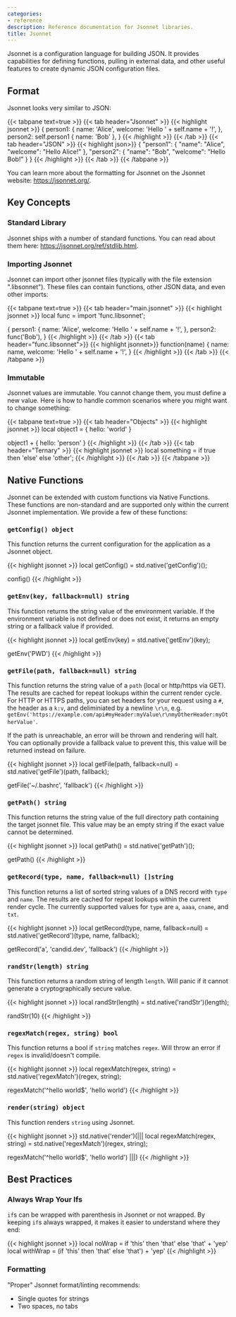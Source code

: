 ```yaml
---
categories:
- reference
description: Reference documentation for Jsonnet libraries.
title: Jsonnet
---
```


Jsonnet is a configuration language for building JSON.  It provides capabilities for defining functions, pulling in external data, and other useful features to create dynamic JSON configuration files.

## Format

Jsonnet looks very similar to JSON:

{{< tabpane text=true >}}
{{< tab header="Jsonnet" >}}
{{< highlight jsonnet >}}
{
  person1: {
    name: 'Alice',
    welcome: 'Hello ' + self.name + '!',
  },
  person2: self.person1 { name: 'Bob' },
}
{{< /highlight >}}
{{< /tab >}}
{{< tab header="JSON" >}}
{{< highlight json>}}
{
  "person1": {
    "name": "Alice",
    "welcome": "Hello Alice!"
  },
  "person2": {
    "name": "Bob",
    "welcome": "Hello Bob!"
  }
}
{{< /highlight >}}
{{< /tab >}}
{{< /tabpane >}}

You can learn more about the formatting for Jsonnet on the Jsonnet website: https://jsonnet.org/.

## Key Concepts

### Standard Library

Jsonnet ships with a number of standard functions.  You can read about them here: https://jsonnet.org/ref/stdlib.html.

### Importing Jsonnet

Jsonnet can import other jsonnet files (typically with the file extension ".libsonnet").  These files can contain functions, other JSON data, and even other imports:


{{< tabpane text=true >}}
{{< tab header="main.jsonnet" >}}
{{< highlight jsonnet >}}
local func = import 'func.libsonnet';

{
  person1: {
    name: 'Alice',
    welcome: 'Hello ' + self.name + '!',
  },
  person2: func('Bob'),
}
{{< /highlight >}}
{{< /tab >}}
{{< tab header="func.libsonnet">}}
{{< highlight jsonnet>}}
function(name)
  {
    name: name,
    welcome: 'Hello ' + self.name + '!',
  }
{{< /highlight >}}
{{< /tab >}}
{{< /tabpane >}}

### Immutable

Jsonnet values are immutable.  You cannot change them, you must define a new value.  Here is how to handle common scenarios where you might want to change something:

{{< tabpane text=true >}}
{{< tab header="Objects" >}}
{{< highlight jsonnet >}}
local object1 = {
  hello: 'world'
}

object1 + {
  hello: 'person'
}
{{< /highlight >}}
{{< /tab >}}
{{< tab header="Ternary" >}}
{{< highlight jsonnet >}}
local something = if true then 'else' else 'other';
{{< /highlight >}}
{{< /tab >}}
{{< /tabpane >}}

## Native Functions

Jsonnet can be extended with custom functions via Native Functions.  These functions are non-standard and are supported only within the current Jsonnet implementation.  We provide a few of these functions:

### `getConfig() object`

This function returns the current configuration for the application as a Jsonnet object.

{{< highlight jsonnet >}}
local getConfig() = std.native('getConfig')();

config()
{{< /highlight >}}

### `getEnv(key, fallback=null) string`

This function returns the string value of the environment variable.  If the environment variable is not defined or does not exist, it returns an empty string or a fallback value if provided.

{{< highlight jsonnet >}}
local getEnv(key) = std.native('getEnv')(key);

getEnv('PWD')
{{< /highlight >}}

### `getFile(path, fallback=null) string`

This function returns the string value of a `path` (local or http/https via GET).  The results are cached for repeat lookups within the current render cycle.  For HTTP or HTTPS paths, you can set headers for your request using a `#`, the header as a `k:v`, and deliminiated by a newline `\r\n`, e.g. `getEnv('https://example.com/api#myHeader:myValue\r\nmyOtherHeader:myOtherValue'`.

If the path is unreachable, an error will be thrown and rendering will halt.  You can optionally provide a fallback value to prevent this, this value will be returned instead on failure.

{{< highlight jsonnet >}}
local getFile(path, fallback=null) = std.native('getFile')(path, fallback);

getFile('~/.bashrc', 'fallback')
{{< /highlight >}}

### `getPath() string`

This function returns the string value of the full directory path containing the target jsonnet file.  This value may be an empty string if the exact value cannot be determined.

{{< highlight jsonnet >}}
local getPath() = std.native('getPath')();

getPath()
{{< /highlight >}}

### `getRecord(type, name, fallback=null) []string`

This function returns a list of sorted string values of a DNS record with `type` and `name`.  The results are cached for repeat lookups within the current render cycle.  The currently supported values for  `type` are `a`, `aaaa`, `cname`, and `txt`.

{{< highlight jsonnet >}}
local getRecord(type, name, fallback=null) = std.native('getRecord')(type, name, fallback);

getRecord('a', 'candid.dev', 'fallback')
{{< /highlight >}}

### `randStr(length) string`

This function returns a random string of length `length`.  Will panic if it cannot generate a cryptographically secure value.

{{< highlight jsonnet >}}
local randStr(length) = std.native('randStr')(length);

randStr(10)
{{< /highlight >}}

### `regexMatch(regex, string) bool`

This function returns a bool if `string` matches `regex`.  Will throw an error if `regex` is invalid/doesn't compile.

{{< highlight jsonnet >}}
local regexMatch(regex, string) = std.native('regexMatch')(regex, string);

regexMatch('^hello world$', 'hello world')
{{< /highlight >}}

### `render(string) object`

This function renders `string` using Jsonnet.

{{< highlight jsonnet >}}
std.native('render')(|||
  local regexMatch(regex, string) = std.native('regexMatch')(regex, string);

  regexMatch('^hello world$', 'hello world')
|||)
{{< /highlight >}}

## Best Practices

### Always Wrap Your Ifs

`if`s can be wrapped with parenthesis in Jsonnet or not wrapped.  By keeping `if`s always wrapped, it makes it easier to understand where they end:

{{< highlight jsonnet >}}
local noWrap = if 'this' then 'that' else 'that' + 'yep'
local withWrap = (if 'this' then 'that' else 'that') + 'yep'
{{< /highlight >}}

### Formatting

"Proper" Jsonnet format/linting recommends:

- Single quotes for strings
- Two spaces, no tabs
